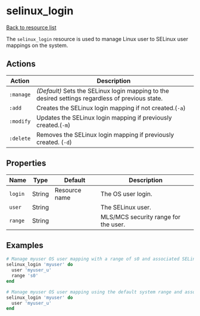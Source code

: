 # selinux_login

[Back to resource list](../README.md#resources)

The `selinux_login` resource is used to manage Linux user to SELinux user mappings on the system.

## Actions

| Action    | Description                                                                                      |
| --------- | ------------------------------------------------------------------------------------------------ |
| `:manage` | *(Default)* Sets the SELinux login mapping to the desired settings regardless of previous state. |
| `:add`    | Creates the SELinux login mapping if not created.(`-a`)                                          |
| `:modify` | Updates the SELinux login mapping if previously created.(`-m`)                                   |
| `:delete` | Removes the SELinux login mapping if previously created. (`-d`)                                  |

## Properties

| Name    | Type   | Default       | Description                          |
| ------- | ------ | ------------- | ------------------------------------ |
| `login` | String | Resource name | The OS user login.                   |
| `user`  | String |               | The SELinux user.                    |
| `range` | String |               | MLS/MCS security range for the user. |

## Examples

```ruby
# Manage myuser OS user mapping with a range of s0 and associated SELinux user myuser_u
selinux_login 'myuser' do
  user 'myuser_u'
  range 's0'
end

# Manage myuser OS user mapping using the default system range and associated SELinux user myuser_u
selinux_login 'myuser' do
  user 'myuser_u'
end
```
